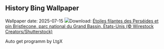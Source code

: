 ## History Bing Wallpaper
Wallpaper date: 2025-07-15
![](https://www.bing.com/th?id=OHR.PerseidsPine_FR-FR2065918536_UHD.jpg&w=1000)Download: [Étoiles filantes des Perséides et pin Bristlecone, parc national du Grand Bassin, États-Unis (© Wirestock Creators/Shutterstock)](https://www.bing.com/th?id=OHR.PerseidsPine_FR-FR2065918536_UHD.jpg)

Auto get programm by LtgX

